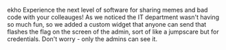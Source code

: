 ekho
Experience the next level of software for sharing memes and bad code with your colleauges! As we noticed the IT department wasn't having so much fun, so we added a custom widget that anyone can send that flashes the flag on the screen of the admin, sort of like a jumpscare but for credentials. Don't worry - only the admins can see it.
